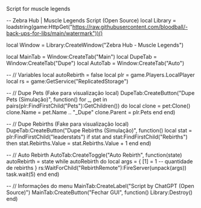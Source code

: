 
Script for muscle legends

-- Zebra Hub | Muscle Legends Script (Open Source)
local Library = loadstring(game:HttpGet("https://raw.githubusercontent.com/bloodball/-back-ups-for-libs/main/watermark"))()

local Window = Library:CreateWindow("Zebra Hub - Muscle Legends")

local MainTab = Window:CreateTab("Main")
local DupeTab = Window:CreateTab("Dupe")
local AutoTab = Window:CreateTab("Auto")

-- // Variables
local autoRebirth = false
local plr = game.Players.LocalPlayer
local rs = game:GetService("ReplicatedStorage")

-- // Dupe Pets (Fake para visualização local)
DupeTab:CreateButton("Dupe Pets (Simulação)", function()
    for _, pet in pairs(plr:FindFirstChild("Pets"):GetChildren()) do
        local clone = pet:Clone()
        clone.Name = pet.Name .. "_Dupe"
        clone.Parent = plr.Pets
    end
end)

-- // Dupe Rebirths (Fake para visualização local)
DupeTab:CreateButton("Dupe Rebirths (Simulação)", function()
    local stat = plr:FindFirstChild("leaderstats")
    if stat and stat:FindFirstChild("Rebirths") then
        stat.Rebirths.Value = stat.Rebirths.Value + 1
    end
end)

-- // Auto Rebirth
AutoTab:CreateToggle("Auto Rebirth", function(state)
    autoRebirth = state
    while autoRebirth do
        local args = {
            [1] = 1 -- quantidade de rebirths
        }
        rs:WaitForChild("RebirthRemote"):FireServer(unpack(args))
        task.wait(5)
    end
end)

-- // Informações do menu
MainTab:CreateLabel("Script by ChatGPT (Open Source)")
MainTab:CreateButton("Fechar GUI", function()
    Library:Destroy()
end)
